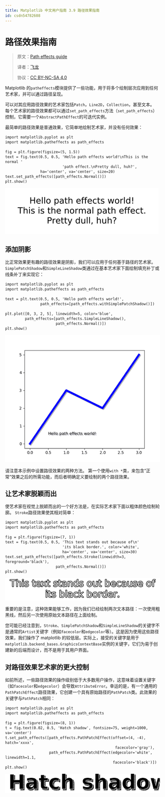 ```yaml
---
title: Matplotlib 中文用户指南 3.9 路径效果指南
id: csdn54782608
---
```


# 路径效果指南

> 原文：[Path effects guide](http://matplotlib.org/users/patheffects_guide.html)
> 
> 译者：[飞龙](https://github.com/)
> 
> 协议：[CC BY-NC-SA 4.0](http://creativecommons.org/licenses/by-nc-sa/4.0/)

Matplotlib 的`patheffects`模块提供了一些功能，用于将多个绘制层次应用到任何艺术家，并可以通过路径呈现。

可以对其应用路径效果的艺术家包括`Patch`，`Line2D`，`Collection`，甚至文本。 每个艺术家的路径效果都可以通过`set_path_effects`方法（`set_path_effects`）控制，它需要一个`AbstractPathEffect`的可迭代实例。

最简单的路径效果是普通效果，它简单地绘制艺术家，并没有任何效果：

```
import matplotlib.pyplot as plt
import matplotlib.patheffects as path_effects

fig = plt.figure(figsize=(5, 1.5))
text = fig.text(0.5, 0.5, 'Hello path effects world!\nThis is the normal '
                          'path effect.\nPretty dull, huh?',
                ha='center', va='center', size=20)
text.set_path_effects([path_effects.Normal()])
plt.show()
```

![](../img/0aeea2a6cb26b7f3e1e033dac7ba7368.png)

## 添加阴影

比正常效果更有趣的路径效果是阴影，我们可以应用于任何基于路径的艺术家。 `SimplePatchShadow`和`SimpleLineShadow`类通过在基本艺术家下面绘制填充补丁或线条补丁来实现它：

```
import matplotlib.pyplot as plt
import matplotlib.patheffects as path_effects

text = plt.text(0.5, 0.5, 'Hello path effects world!',
                path_effects=[path_effects.withSimplePatchShadow()])

plt.plot([0, 3, 2, 5], linewidth=5, color='blue',
         path_effects=[path_effects.SimpleLineShadow(),
                       path_effects.Normal()])
plt.show()
```

![](../img/0d417ceb6edddfe70d5489d7f05d1be9.png)

请注意本示例中设置路径效果的两种方法。 第一个使用`with *`类，来包含“正常”效果之后的所需功能，而后者明确定义要绘制的两个路径效果。

## 让艺术家脱颖而出

使艺术家在视觉上脱颖而出的一个好方法是，在实际艺术家下面以粗体颜色绘制轮廓。 `Stroke`路径效果使其相对简单：

```
import matplotlib.pyplot as plt
import matplotlib.patheffects as path_effects

fig = plt.figure(figsize=(7, 1))
text = fig.text(0.5, 0.5, 'This text stands out because of\n'
                          'its black border.', color='white',
                          ha='center', va='center', size=30)
text.set_path_effects([path_effects.Stroke(linewidth=3, foreground='black'),
                       path_effects.Normal()])
plt.show()
```

![](../img/2ba0c668ba68e739c746137139a4cbf8.png)

重要的是注意，这种效果能够工作，因为我们已经绘制两次文本路径：一次使用粗黑线，然后另一次使用原始文本路径在上面绘制。

您可能已经注意到，`Stroke`、`SimplePatchShadow`和`SimpleLineShadow`的关键字不是通常的`Artist`关键字（例如`facecolor`和`edgecolor`等）。这是因为使用这些路径效果，我们操作了 matplotlib 的较低层。实际上，接受的关键字是用于`matplotlib.backend_bases.GraphicsContextBase`实例的关键字，它们为易于创建新的后端而设计，而不是用于其用户界面。

## 对路径效果艺术家的更大控制

如前所述，一些路径效果的操作级别低于大多数用户操作，这意味着设置关键字（如`facecolor`和`edgecolor`）会导致`AttributeError`。幸运的是，有一个通用的`PathPatchEffect`路径效果，它创建一个具有原始路径的`PathPatch`类。此效果的关键字与`PathPatch`相同：

```
import matplotlib.pyplot as plt
import matplotlib.patheffects as path_effects

fig = plt.figure(figsize=(8, 1))
t = fig.text(0.02, 0.5, 'Hatch shadow', fontsize=75, weight=1000, va='center')
t.set_path_effects([path_effects.PathPatchEffect(offset=(4, -4), hatch='xxxx',
                                                  facecolor='gray'),
                    path_effects.PathPatchEffect(edgecolor='white', linewidth=1.1,
                                                 facecolor='black')])
plt.show()
```

![](../img/945f2c09658b0fccf32a5e0e7959b2b1.png)